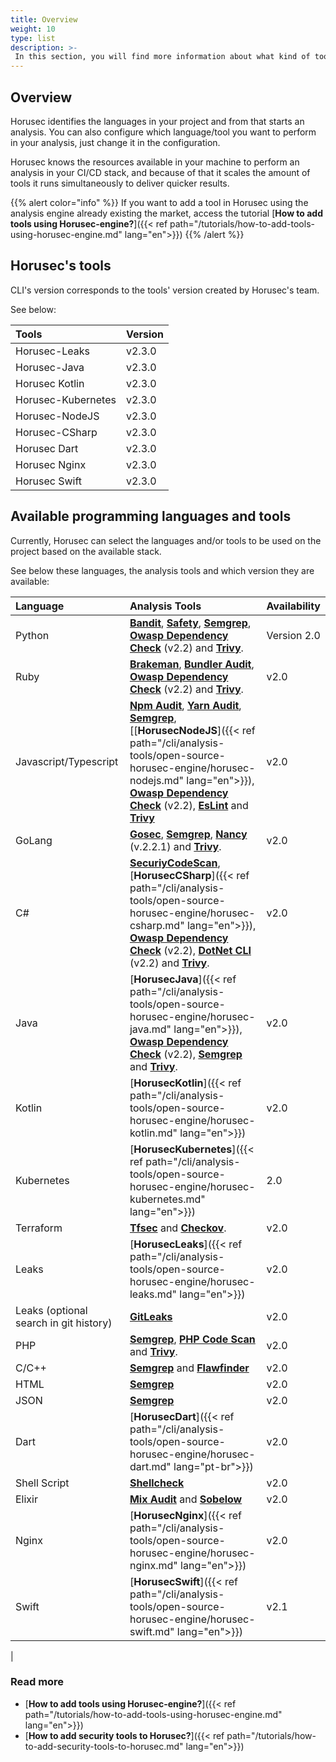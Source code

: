 ```yaml
---
title: Overview
weight: 10
type: list
description: >-
 In this section, you will find more information about what kind of tools Horusec-CLI uses in the analysis. 
---
```


## Overview 

Horusec identifies the languages in your project and from that starts an analysis. You can also configure which language/tool you want to perform in your analysis, just change it in the configuration.

Horusec knows the resources available in your machine to perform an analysis in your CI/CD stack, and because of that it scales the amount of tools it runs simultaneously to deliver quicker results.

{{% alert color="info" %}}
If you want to add a tool in Horusec using the analysis engine already existing the market, access the tutorial [**How to add tools using Horusec-engine?**]({{< ref path="/tutorials/how-to-add-tools-using-horusec-engine.md" lang="en">}})
{{% /alert %}}


## **Horusec's tools**
CLI's version corresponds to the tools' version created by Horusec's team.

See below: 

| **Tools** | **Version** |
| :--- | :--- |
| Horusec-Leaks |v2.3.0 |
| Horusec-Java |v2.3.0  | 
| Horusec Kotlin |v2.3.0 |
| Horusec-Kubernetes |v2.3.0| 
| Horusec-NodeJS |v2.3.0 |
| Horusec-CSharp |v2.3.0| 
| Horusec Dart |v2.3.0|
| Horusec Nginx |v2.3.0| 
| Horusec Swift |v2.3.0| 


## **Available programming languages and tools** 

Currently, Horusec can select the languages ​​and/or tools to be used on the project based on the available stack.

See below these languages, the analysis tools and which version they are available:

| **Language** | **Analysis Tools** | **Availability** |
| :--- | :--- | :--- | 
| Python |[**Bandit**](https://github.com/PyCQA/bandit), [**Safety**](https://github.com/pyupio/safety), [**Semgrep**](https://github.com/returntocorp/semgrep), [**Owasp Dependency Check**](https://github.com/jeremylong/DependencyCheck) (v2.2) and [**Trivy**](https://aquasecurity.github.io/trivy/v0.19.2/). | Version 2.0
| Ruby |[**Brakeman**](https://github.com/presidentbeef/brakeman), [**Bundler Audit**](https://github.com/rubysec/bundler-audit), [**Owasp Dependency Check**](https://github.com/jeremylong/DependencyCheck) (v2.2) and [**Trivy**](https://aquasecurity.github.io/trivy/v0.19.2/). | v2.0
| Javascript/Typescript |[**Npm Audit**](https://docs.npmjs.com/cli/audit), [**Yarn Audit**](https://yarnpkg.com/lang/en/docs/cli/audit/), [**Semgrep**](https://github.com/returntocorp/semgrep), [[**HorusecNodeJS**]({{< ref path="/cli/analysis-tools/open-source-horusec-engine/horusec-nodejs.md" lang="en">}}), [**Owasp Dependency Check**](https://github.com/jeremylong/DependencyCheck) (v2.2), [**EsLint**](https://github.com/eslint/eslint) and [**Trivy**](https://aquasecurity.github.io/trivy/v0.19.2/) | v2.0
| GoLang |[**Gosec**](https://github.com/securego/gosec), [**Semgrep**](https://github.com/returntocorp/semgrep), [**Nancy**](https://github.com/sonatype-nexus-community/nancy) (v.2.2.1) and [**Trivy**](https://aquasecurity.github.io/trivy/v0.19.2/). | v2.0
| C\#|[**SecuriyCodeScan**](https://security-code-scan.github.io), [**HorusecCSharp**]({{< ref path="/cli/analysis-tools/open-source-horusec-engine/horusec-csharp.md" lang="en">}}), [**Owasp Dependency Check**](https://github.com/jeremylong/DependencyCheck) (v2.2), [**DotNet CLI**](https://docs.microsoft.com/pt-br/dotnet/core/tools/dotnet-list-package) (v2.2) and [**Trivy**](https://aquasecurity.github.io/trivy/v0.19.2/).| v2.0
| Java |[**HorusecJava**]({{< ref path="/cli/analysis-tools/open-source-horusec-engine/horusec-java.md" lang="en">}}), [**Owasp Dependency Check**](https://github.com/jeremylong/DependencyCheck) (v2.2), [**Semgrep**](https://github.com/returntocorp/semgrep) and [**Trivy**](https://aquasecurity.github.io/trivy/v0.19.2/). |   v2.0
| Kotlin | [**HorusecKotlin**]({{< ref path="/cli/analysis-tools/open-source-horusec-engine/horusec-kotlin.md" lang="en">}}) | v2.0
| Kubernetes |[**HorusecKubernetes**]({{< ref path="/cli/analysis-tools/open-source-horusec-engine/horusec-kubernetes.md" lang="en">}})| 2.0
| Terraform |[**Tfsec**](https://github.com/liamg/tfsec) and [**Checkov**](https://github.com/bridgecrewio/checkov). | v2.0
| Leaks |[**HorusecLeaks**]({{< ref path="/cli/analysis-tools/open-source-horusec-engine/horusec-leaks.md" lang="en">}}) | v2.0
| Leaks \(optional search in git history\) |[**GitLeaks**](https://github.com/zricethezav/gitleaks)| v2.0
| PHP |[**Semgrep**](https://github.com/returntocorp/semgrep), [**PHP Code Scan**](https://github.com/FloeDesignTechnologies/phpcs-security-audit) and [**Trivy**](https://aquasecurity.github.io/trivy/v0.19.2/). | v2.0
| C\/C++ |[**Semgrep**](https://github.com/returntocorp/semgrep) and [**Flawfinder**](https://github.com/david-a-wheeler/flawfinder) | v2.0
| HTML |[**Semgrep**](https://github.com/returntocorp/semgrep)| v2.0
| JSON |[**Semgrep**](https://github.com/returntocorp/semgrep)| v2.0
| Dart |[**HorusecDart**]({{< ref path="/cli/analysis-tools/open-source-horusec-engine/horusec-dart.md" lang="pt-br">}})| v2.0
| Shell Script |[**Shellcheck**](https://github.com/koalaman/shellcheck)| v2.0
| Elixir |[**Mix Audit**](https://github.com/mirego/mix_audit) and [**Sobelow**](https://github.com/nccgroup/sobelow) | v2.0
| Nginx |[**HorusecNginx**]({{< ref path="/cli/analysis-tools/open-source-horusec-engine/horusec-nginx.md" lang="en">}})| v2.0
| Swift |[**HorusecSwift**]({{< ref path="/cli/analysis-tools/open-source-horusec-engine/horusec-swift.md" lang="en">}})| v2.1
|


### Read more
- [**How to add tools using Horusec-engine?**]({{< ref path="/tutorials/how-to-add-tools-using-horusec-engine.md" lang="en">}})
- [**How to add security tools to Horusec?**]({{< ref path="/tutorials/how-to-add-security-tools-to-horusec.md" lang="en">}})
